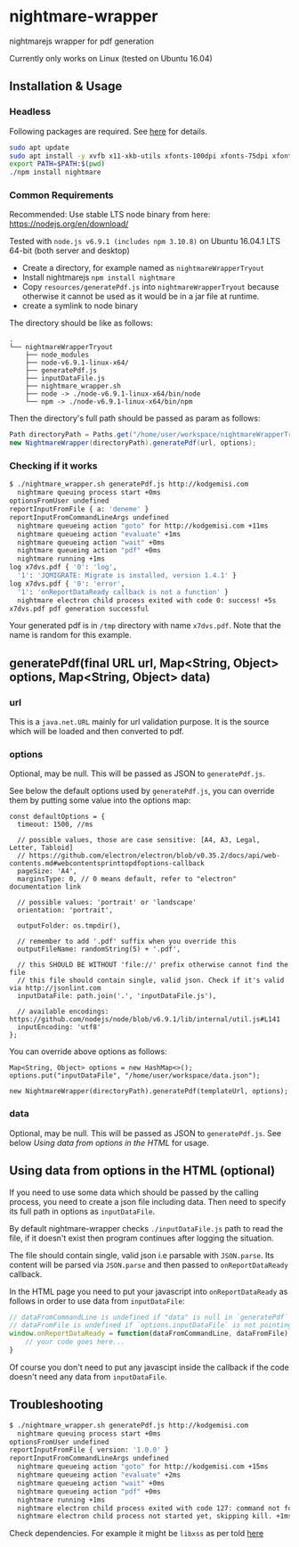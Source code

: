 # nightmare-wrapper

nightmarejs wrapper for pdf generation

Currently only works on Linux (tested on Ubuntu 16.04)

## Installation & Usage

### Headless

Following packages are required. See [here](https://github.com/segmentio/nightmare/issues/224#issuecomment-150977951) for details. 

```bash
sudo apt update
sudo apt install -y xvfb x11-xkb-utils xfonts-100dpi xfonts-75dpi xfonts-scalable xfonts-cyrillic x11-apps clang libdbus-1-dev libgtk2.0-dev libnotify-dev libgnome-keyring-dev libgconf2-dev libasound2-dev libcap-dev libcups2-dev libxtst-dev libxss1 libnss3-dev gcc-multilib g++-multilib
export PATH=$PATH:$(pwd)
./npm install nightmare
```

### Common Requirements

Recommended: Use stable LTS node binary from here: https://nodejs.org/en/download/

Tested with `node.js v6.9.1 (includes npm 3.10.8)` on Ubuntu 16.04.1 LTS 64-bit (both server and desktop)

* Create a directory, for example named as `nightmareWrapperTryout`
* Install nightmarejs `npm install nightmare`
* Copy `resources/generatePdf.js` into `nightmareWrapperTryout` because otherwise it cannot be used as it would be in a jar file at runtime.
* create a symlink to node binary

The directory should be like as follows:

```
.
└── nightmareWrapperTryout
    ├── node_modules
    ├── node-v6.9.1-linux-x64/
    ├── generatePdf.js
    ├── inputDataFile.js
    ├── nightmare_wrapper.sh
    ├── node -> ./node-v6.9.1-linux-x64/bin/node
    └── npm -> ./node-v6.9.1-linux-x64/bin/npm
```

Then the directory's full path should be passed as param as follows:

```java
Path directoryPath = Paths.get("/home/user/workspace/nightmareWrapperTryout");
new NightmareWrapper(directoryPath).generatePdf(url, options);
```

### Checking if it works

```bash
$ ./nightmare_wrapper.sh generatePdf.js http://kodgemisi.com
  nightmare queuing process start +0ms
optionsFromUser undefined
reportInputFromFile { a: 'deneme' }
reportInputFromCommandLineArgs undefined
  nightmare queueing action "goto" for http://kodgemisi.com +11ms
  nightmare queueing action "evaluate" +1ms
  nightmare queueing action "wait" +0ms
  nightmare queueing action "pdf" +0ms
  nightmare running +1ms
log x7dvs.pdf { '0': 'log',
  '1': 'JQMIGRATE: Migrate is installed, version 1.4.1' }
log x7dvs.pdf { '0': 'error',
  '1': 'onReportDataReady callback is not a function' }
  nightmare electron child process exited with code 0: success! +5s
x7dvs.pdf pdf generation successful
```

Your generated pdf is in `/tmp` directory with name `x7dvs.pdf`. Note that the name is random for this example.

## generatePdf(final URL url, Map<String, Object> options, Map<String, Object> data)

### url

This is a `java.net.URL` mainly for url validation purpose. It is the source which will be loaded and then converted to pdf.

### options

Optional, may be null. This will be passed as JSON to `generatePdf.js`.

See below the default options used by `generatePdf.js`, you can override them by putting some value into the options map:

```
const defaultOptions = {
  timeout: 1500, //ms

  // possible values, those are case sensitive: [A4, A3, Legal, Letter, Tabloid]
  // https://github.com/electron/electron/blob/v0.35.2/docs/api/web-contents.md#webcontentsprinttopdfoptions-callback
  pageSize: 'A4',
  marginsType: 0, // 0 means default, refer to "electron" documentation link

  // possible values: 'portrait' or 'landscape'
  orientation: 'portrait',

  outputFolder: os.tmpdir(),

  // remember to add '.pdf' suffix when you override this
  outputFileName: randomString(5) + '.pdf',

  // this SHOULD BE WITHOUT 'file://' prefix otherwise cannot find the file
  // this file should contain single, valid json. Check if it's valid via http://jsonlint.com
  inputDataFile: path.join('.', 'inputDataFile.js'),

  // available encodings: https://github.com/nodejs/node/blob/v6.9.1/lib/internal/util.js#L141
  inputEncoding: 'utf8'
};
```

You can override above options as follows:

```
Map<String, Object> options = new HashMap<>();
options.put("inputDataFile", "/home/user/workspace/data.json");

new NightmareWrapper(directoryPath).generatePdf(templateUrl, options);
```

### data

Optional, may be null. This will be passed as JSON to `generatePdf.js`. See below _Using data from options in the HTML_ for usage.

## Using data from options in the HTML (optional)

If you need to use some data which should be passed by the calling process, you need to create a json file including data.
Then need to specify its full path in options as `inputDataFile`.

By default nightmare-wrapper checks `./inputDataFile.js` path to read the file, if it doesn't exist then program continues after logging the situation.

The file should contain single, valid json i.e parsable with `JSON.parse`. Its content will be parsed via `JSON.parse` and then passed to `onReportDataReady` callback.

In the HTML page you need to put your javascript into `onReportDataReady` as follows in order to use data from `inputDataFile`:

```javascript
// dataFromCommandLine is undefined if "data" is null in `generatePdf`
// dataFromFile is undefined if `options.inputDataFile` is not pointing a valid file or left default
window.onReportDataReady = function(dataFromCommandLine, dataFromFile) {
    // your code goes here...
}
```

Of course you don't need to put any javascipt inside the callback if the code doesn't need any data from  `inputDataFile`.

## Troubleshooting

```bash
$ ./nightmare_wrapper.sh generatePdf.js http://kodgemisi.com
  nightmare queuing process start +0ms
optionsFromUser undefined
reportInputFromFile { version: '1.0.0' }
reportInputFromCommandLineArgs undefined
  nightmare queueing action "goto" for http://kodgemisi.com +15ms
  nightmare queueing action "evaluate" +2ms
  nightmare queueing action "wait" +0ms
  nightmare queueing action "pdf" +0ms
  nightmare running +1ms
  nightmare electron child process exited with code 127: command not found - you may not have electron installed correctly +26ms
  nightmare electron child process not started yet, skipping kill. +1ms
```

Check dependencies. For example it might be `libxss` as per told [here](https://github.com/segmentio/nightmare/issues/602#issuecomment-228086618)